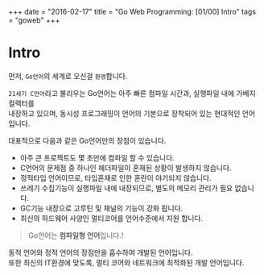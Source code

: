 +++
date  = "2016-02-17"
title = "Go Web Programming: [01/00] Intro"
tags  = "goweb"
+++ 


# Intro    

먼저, `Go언어`의  세계로 오신걸 `환영`합니다.  

`21세기 C언어`라고 불리우는 Go언어는 아주 빠른 컴파일 시간과, 실행파일 내에 가베지 컬렉터를      
내장하고 있으며, 동시성 프로그래밍이 언어의 기본으로 장착되어 있는 현대적인 언어 입니다.  

대표적으로 다음과 같은 Go언어만의 장점이 있습니다.   

- 아주 큰 프로젝트도 몇 초만에 컴파일 할 수 있습니다.  
- C언어의 문제점 중 하나인 헤더파일이 혼재된 상황이 발생하지 않습니다.  
- 정적타입 언어이므로, 타입혼재로 인한 혼란이 야기되지 않습니다.   
- 쓰레기 수집기능이 실행파일 내에 내장되므로, 별도의 메모리 관리가 필요 없습니다.  
- GC기능 내장으로 고루틴 및 채널의 기능이 강화 됩니다.  
- 최신의 하드웨어 사양인 멀티코어를 언어수준에서 지원 합니다.   

> Go언어는 **컴파일형 언어**입니다.!   

동적 언어와 정적 언어의 장점만을 흡수하여 개발된 언어입니다.    
또한 최신의 IT환경에 맞도록, 멀티 코어와 네트워크에 최적화된 개발 언어입니다.   
